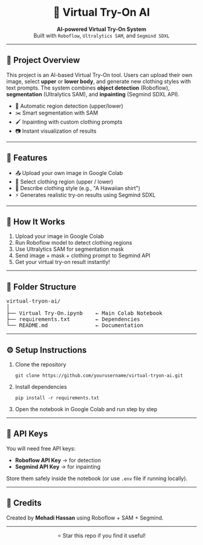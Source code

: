 <h1 align="center">👕 Virtual Try-On AI</h1>

<p align="center">
  <strong>AI-powered Virtual Try-On System </strong><br>
  Built with <code>Roboflow</code>, <code>Ultralytics SAM</code>, and <code>Segmind SDXL</code>
</p>

<hr>

<h2>📌 Project Overview</h2>

<p>
This project is an AI-based Virtual Try-On tool.  
Users can upload their own image, select <strong>upper</strong> or <strong>lower body</strong>, and generate new clothing styles with text prompts.  
The system combines <strong>object detection</strong> (Roboflow), <strong>segmentation</strong> (Ultralytics SAM), and <strong>inpainting</strong> (Segmind SDXL API).
</p>

<ul>
  <li>🎯 Automatic region detection (upper/lower)</li>
  <li>✂️ Smart segmentation with SAM</li>
  <li>🖌️ Inpainting with custom clothing prompts</li>
  <li>📷 Instant visualization of results</li>
</ul>

<hr>

<h2>🚀 Features</h2>

<ul>
  <li>📤 Upload your own image in Google Colab</li>
  <li>👕 Select clothing region (upper / lower)</li>
  <li>🎨 Describe clothing style (e.g., "A Hawaiian shirt")</li>
  <li>⚡ Generates realistic try-on results using Segmind SDXL</li>
</ul>

<hr>

<h2>🧠 How It Works</h2>

<ol>
  <li>Upload your image in Google Colab</li>
  <li>Run Roboflow model to detect clothing regions</li>
  <li>Use Ultralytics SAM for segmentation mask</li>
  <li>Send image + mask + clothing prompt to Segmind API</li>
  <li>Get your virtual try-on result instantly!</li>
</ol>

<hr>

<h2>📂 Folder Structure</h2>

<pre>
virtual-tryon-ai/
│
├── Virtual Try-On.ipynb    ← Main Colab Notebook
├── requirements.txt        ← Dependencies
└── README.md               ← Documentation
</pre>

<hr>

<h2>⚙️ Setup Instructions</h2>

<ol>
  <li>Clone the repository</li>
  
  <pre><code>git clone https://github.com/yourusername/virtual-tryon-ai.git</code></pre>

  <li>Install dependencies</li>

  <pre><code>pip install -r requirements.txt</code></pre>

  <li>Open the notebook in Google Colab and run step by step</li>
</ol>

<hr>

<h2>🔑 API Keys</h2>

<p>
You will need free API keys:
</p>

<ul>
  <li><strong>Roboflow API Key</strong> → for detection</li>
  <li><strong>Segmind API Key</strong> → for inpainting</li>
</ul>

Store them safely inside the notebook (or use <code>.env</code> file if running locally).

<hr>

<h2>🙌 Credits</h2>

<p>
Created by <strong>Mehadi Hassan</strong> using Roboflow + SAM + Segmind.  
</p>

<hr>

<p align="center">⭐ Star this repo if you find it useful!</p>
